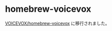 # homebrew-voicevox

[VOICEVOX/homebrew-voicevox](https://github.com/VOICEVOX/homebrew-voicevox) に移行されました。
